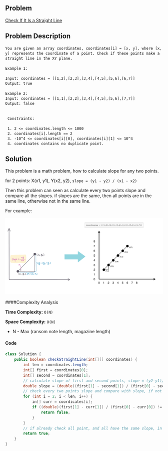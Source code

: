 ## Problem
[Check If It Is a Straight Line](https://leetcode.com/explore/featured/card/may-leetcoding-challenge/535/week-2-may-8th-may-14th/3323/)

## Problem Description
```
You are given an array coordinates, coordinates[i] = [x, y], where [x, y] represents the coordinate of a point. Check if these points make a straight line in the XY plane.

Example 1:

Input: coordinates = [[1,2],[2,3],[3,4],[4,5],[5,6],[6,7]]
Output: true

Example 2:
Input: coordinates = [[1,1],[2,2],[3,4],[4,5],[5,6],[7,7]]
Output: false
 

 Constraints:

 1. 2 <= coordinates.length <= 1000
 2. coordinates[i].length == 2
 3. -10^4 <= coordinates[i][0], coordinates[i][1] <= 10^4
 4. coordinates contains no duplicate point.
```

## Solution
This problem is a math problem, how to calculate slope for any two points. 

for 2 points: X(x1, y1), Y(x2, y2), `slope = (y1 - y2) / (x1 - x2)`

Then this problem can seen as calculate every two points slope and compare all the slopes. if slopes are the same, then all points are in the same line, otherwise not in the same line. 


For example:

![Check If It is a Straight Line](../../assets/leetcode/check-straight-line.png)

####Complexity Analysis

**Time Complexity:** `O(N)`

**Space Complexity:** `O(N)`

- N - Max (ransom note length, magazine length)

#### Code

```java
class Solution {
    public boolean checkStraightLine(int[][] coordinates) {
        int len = coordinates.length;
        int[] first = coordinates[0];
        int[] second = coordinates[1];
        // calculate slope of first and second points, slope = (y2-y1)/(x2-x1)
        double slope = (double)(first[1] - second[1]) / (first[0] - second[0]);
        // check every two points slope and compare with slope, if not same, then not in a line, terminate, return false.
        for (int i = 2; i < len; i++) {
            in[] curr = coordicates[i];
            if ((double)(first[1] - curr[1]) / (first[0] - curr[0]) != slope) {
                return false;
            }
        }
        // if already check all point, and all have the same slope, in the same line.
        return true;
    }
}
```
